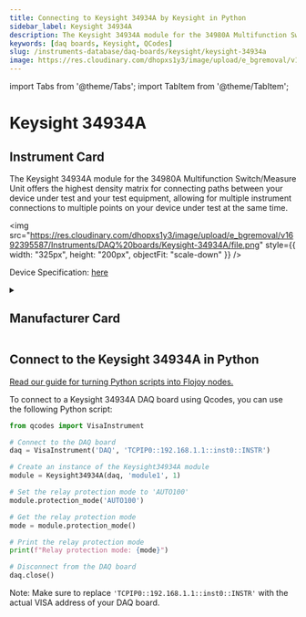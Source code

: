 ```yaml
---
title: Connecting to Keysight 34934A by Keysight in Python
sidebar_label: Keysight 34934A
description: The Keysight 34934A module for the 34980A Multifunction Switch/Measure Unit offers the highest density matrix for connecting paths between your device under test and your test equipment, allowing for multiple instrument connections to multiple points on your device under test at the same time.
keywords: [daq boards, Keysight, QCodes]
slug: /instruments-database/daq-boards/keysight/keysight-34934a
image: https://res.cloudinary.com/dhopxs1y3/image/upload/e_bgremoval/v1692395587/Instruments/DAQ%20boards/Keysight-34934A/file.png
---
```


import Tabs from '@theme/Tabs';
import TabItem from '@theme/TabItem';

# Keysight 34934A

## Instrument Card

<div className="flex">

<div>

The Keysight 34934A module for the 34980A Multifunction Switch/Measure Unit offers the highest density matrix for connecting paths between your device under test and your test equipment, allowing for multiple instrument connections to multiple points on your device under test at the same time.

</div>

<img src="https://res.cloudinary.com/dhopxs1y3/image/upload/e_bgremoval/v1692395587/Instruments/DAQ%20boards/Keysight-34934A/file.png" style={{ width: "325px", height: "200px", objectFit: "scale-down" }} />

</div>

<div className="flex text-center">

<p>Device Specification: <a target="\_blank" href="https://www.keysight.com/us/en/assets/7018-01247/data-sheets/5989-1437.pdf">here</a></p>

</div>

<details style={{ marginTop: "15px"}}>
<summary><h2>Manufacturer Card</h2></summary>

<img src="https://res.cloudinary.com/dhopxs1y3/image/upload/v1692125973/Instruments/Vendor%20Logos/Keysight.png" style={{ width: "100%", height: "170px",objectFit: "scale-down" }} />

Keysight Technologies, or Keysight, is an American company that manufactures electronics test and measurement equipment and software.

<ul>
  <li>Headquarters: USA</li>
  <li>Yearly Revenue (millions, USD): 5420.0</li>
  <li>Vendor Website: <a href="https://www.keysight.com/us/en/home.html">here</a></li>
</ul>
</details>

## Connect to the Keysight 34934A in Python

[Read our guide for turning Python scripts into Flojoy nodes.](https://docs.flojoy.ai/custom-nodes/creating-custom-node/)
<Tabs>
<TabItem value="QCodes" label="QCodes">

To connect to a Keysight 34934A DAQ board using Qcodes, you can use the following Python script:

```python
from qcodes import VisaInstrument

# Connect to the DAQ board
daq = VisaInstrument('DAQ', 'TCPIP0::192.168.1.1::inst0::INSTR')

# Create an instance of the Keysight34934A module
module = Keysight34934A(daq, 'module1', 1)

# Set the relay protection mode to 'AUTO100'
module.protection_mode('AUTO100')

# Get the relay protection mode
mode = module.protection_mode()

# Print the relay protection mode
print(f"Relay protection mode: {mode}")

# Disconnect from the DAQ board
daq.close()
```

Note: Make sure to replace `'TCPIP0::192.168.1.1::inst0::INSTR'` with the actual VISA address of your DAQ board.

</TabItem>
</Tabs>